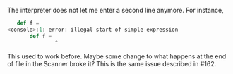 The interpreter does not let me enter a second line anymore. For instance,
```scala
   def f = 
<console>:1: error: illegal start of simple expression
       def f = 
               ^
```
This used to work before. Maybe some change to what happens at the end of file in the Scanner broke it?
This is the same issue described in #162.
